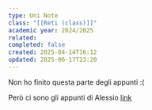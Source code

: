 ```yaml
---
type: Uni Note
class: "[[Reti (class)]]"
academic year: 2024/2025
related: 
completed: false
created: 2025-04-14T16:12
updated: 2025-06-17T23:20
---
```

Non ho finito questa parte degli appunti :(

Però ci sono gli appunti di Alessio [link](https://alem1105.github.io/Quartz/vault/Secondo-Anno/Secondo-Semestre/Reti-di-Elaboratori/Protocollo-TCP)
